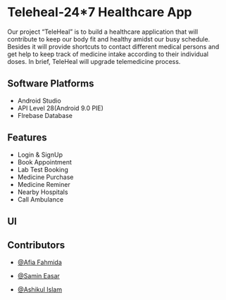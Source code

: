 
# Teleheal-24*7 Healthcare App

Our project “TeleHeal” is to build a healthcare application that will contribute to keep our body fit and healthy amidst our busy schedule. Besides it will provide shortcuts to contact different medical persons and get help to keep track of medicine intake according to their individual doses. In brief, TeleHeal will upgrade telemedicine process.


## Software Platforms

- Android Studio
- API Level 28(Android 9.0 PIE)
- FIrebase Database


## Features

- Login & SignUp
- Book Appointment
- Lab Test Booking
- Medicine Purchase
- Medicine Reminer
- Nearby Hospitals
- Call Ambulance

## UI


## Contributors

- [@Afia Fahmida](https://github.com/theta131)

- [@Samin Easar](https://github.com/samin-easar)

- [@Ashikul Islam](https://github.com/ashikulislamm)

